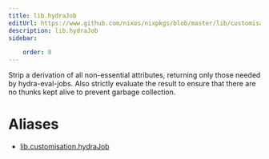 ```yaml
---
title: lib.hydraJob
editUrl: https://www.github.com/nixos/nixpkgs/blob/master/lib/customisation.nix#L239C14
description: lib.hydraJob
sidebar:

    order: 8
---
```


Strip a derivation of all non-essential attributes, returning
only those needed by hydra-eval-jobs. Also strictly evaluate the
result to ensure that there are no thunks kept alive to prevent
garbage collection.


# Aliases

- [lib.customisation.hydraJob](./reference/lib/customisation/lib-customisation-hydraJob)


